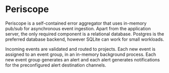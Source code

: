 # Periscope

Periscope is a self-contained error aggregator that uses in-memory pub/sub for asynchronous
event ingestion. Apart from the application server, the only required component is a relational database.
Postgres is the preferred database backend, however SQLite can work for small workloads.

Incoming events are validated and routed to projects. Each new event is assigned to an event group,
in an in-memory background process. Each new event group generates an alert and each alert
generates notifications for the preconfigured alert destination channels.
